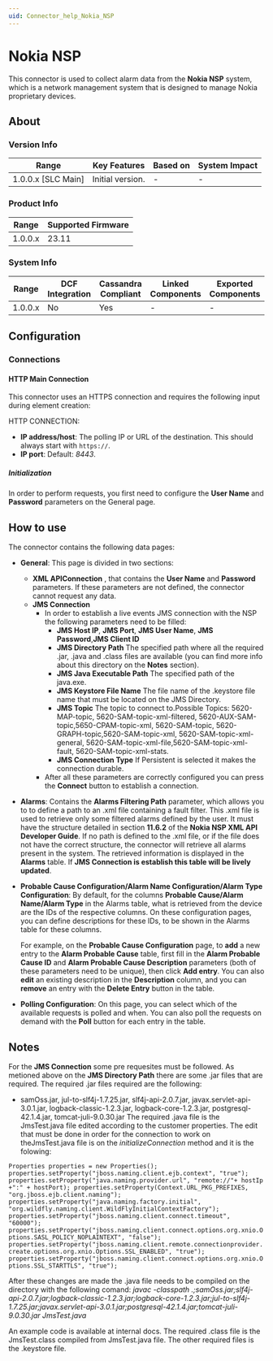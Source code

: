```yaml
---
uid: Connector_help_Nokia_NSP
---
```


# Nokia NSP

This connector is used to collect alarm data from the **Nokia NSP** system, which is a network management system that is designed to manage Nokia proprietary devices.

## About

### Version Info

| Range              | Key Features     | Based on | System Impact |
|--------------------|------------------|----------|---------------|
| 1.0.0.x [SLC Main] | Initial version. | -        | -             |

### Product Info

| Range   | Supported Firmware |
|---------|--------------------|
| 1.0.0.x | 23.11              |

### System Info

| Range   | DCF Integration | Cassandra Compliant | Linked Components | Exported Components |
|---------|-----------------|---------------------|-------------------|---------------------|
| 1.0.0.x | No              | Yes                 | -                 | -                   |

## Configuration

### Connections

#### HTTP Main Connection

This connector uses an HTTPS connection and requires the following input during element creation:

HTTP CONNECTION:

- **IP address/host**: The polling IP or URL of the destination. This should always start with `https://`.
- **IP port**: Default: *8443*.

##### Initialization

In order to perform requests, you first need to configure the **User Name** and **Password** parameters on the General page.

## How to use

The connector contains the following data pages:

- **General**: This page is divided in two sections:
  - **XML APIConnection** , that contains the **User Name** and **Password** parameters. If these parameters are not defined, the connector cannot request any data.
  - **JMS Connection**
    - In order to establish a live events JMS connection with the NSP the following parameters need to be filled:
      - **JMS Host IP**, **JMS Port**, **JMS User Name**, **JMS Password**,**JMS Client ID**
      - **JMS Directory Path** The specified path where all the required .jar, .java and .class files are available (you can find more info about this directory on the **Notes** section).
      - **JMS Java Executable Path** The specified path of the java.exe.
      - **JMS Keystore File Name** The file name of the .keystore file name that must be located on the JMS Directory.
      - **JMS Topic** The topic to connect to.Possible Topics: 5620-MAP-topic, 5620-SAM-topic-xml-filtered, 5620-AUX-SAM-topic,5650-CPAM-topic-xml, 5620-SAM-topic, 5620-GRAPH-topic,5620-SAM-topic-xml, 5620-SAM-topic-xml-general, 5620-SAM-topic-xml-file,5620-SAM-topic-xml-fault, 5620-SAM-topic-xml-stats.
      - **JMS Connection Type** If Persistent is selected it makes the connection durable.
    - After all these parameters are correctly configured you can press the **Connect** button to establish a connection.
        
- **Alarms**: Contains the **Alarms Filtering Path** parameter, which allows you to to define a path to an .xml file containing a fault filter. This .xml file is used to retrieve only some filtered alarms defined by the user. It must have the structure detailed in section **11.6.2** of the **Nokia NSP XML API Developer Guide**. If no path is defined to the .xml file, or if the file does not have the correct structure, the connector will retrieve all alarms present in the system. The retrieved information is displayed in the **Alarms** table. If **JMS Connection is establish this table will be lively updated**.

- **Probable Cause Configuration/Alarm Name Configuration/Alarm Type Configuration**: By default, for the columns **Probable Cause/Alarm Name/Alarm Type** in the Alarms table, what is retrieved from the device are the IDs of the respective columns. On these configuration pages, you can define descriptions for these IDs, to be shown in the Alarms table for these columns.

  For example, on the **Probable Cause Configuration** page, to **add** a new entry to the **Alarm Probable Cause** table, first fill in the **Alarm Probable Cause ID** and **Alarm Probable Cause Description** parameters (both of these parameters need to be unique), then click **Add entry**. You can also **edit** an existing description in the **Description** column, and you can **remove** an entry with the **Delete Entry** button in the table.

- **Polling Configuration**: On this page, you can select which of the available requests is polled and when. You can also poll the requests on demand with the **Poll** button for each entry in the table.
## Notes
For the **JMS Connection** some pre requesites must be followed.
As metioned above on the **JMS Directory Path** there are some .jar files that are required. 
The required .jar files required are the following:
- samOss.jar, jul-to-slf4j-1.7.25.jar, slf4j-api-2.0.7.jar, javax.servlet-api-3.0.1.jar, logback-classic-1.2.3.jar, logback-core-1.2.3.jar, postgresql-42.1.4.jar, tomcat-juli-9.0.30.jar
The required .java file is the JmsTest.java file edited according to the customer properties.
The edit that must be done in order for the connection to work on theJmsTest.java file is on the  _initializeConnection_ method and it is the folowing:

`Properties properties = new Properties();
 properties.setProperty("jboss.naming.client.ejb.context", "true");
 properties.setProperty("java.naming.provider.url", "remote://"+ hostIp +":" + hostPort);
 properties.setProperty(Context.URL_PKG_PREFIXES, "org.jboss.ejb.client.naming");
 properties.setProperty("java.naming.factory.initial", "org.wildfly.naming.client.WildFlyInitialContextFactory");
 properties.setProperty("jboss.naming.client.connect.timeout", "60000");
 properties.setProperty("jboss.naming.client.connect.options.org.xnio.Options.SASL_POLICY_NOPLAINTEXT", "false");
 properties.setProperty("jboss.naming.client.remote.connectionprovider.create.options.org.xnio.Options.SSL_ENABLED", "true");
 properties.setProperty("jboss.naming.client.connect.options.org.xnio.Options.SSL_STARTTLS", "true");`
 
After these changes are made the .java file needs to be compiled on the directory with the following comand:
_javac -classpath .;samOss.jar;slf4j-api-2.0.7.jar;logback-classic-1.2.3.jar;logback-core-1.2.3.jar;jul-to-slf4j-1.7.25.jar;javax.servlet-api-3.0.1.jar;postgresql-42.1.4.jar;tomcat-juli-9.0.30.jar JmsTest.java_

An example code is available at internal docs.
The required .class file is the JmsTest.class compiled from JmsTest.java file.
The other required files is the .keystore file.


